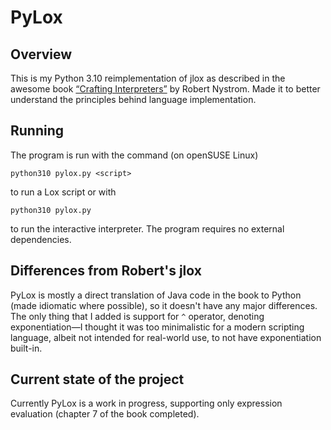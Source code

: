 # PyLox

## Overview

This is my Python 3.10 reimplementation of jlox as described in the awesome book [“Crafting Interpreters”](https://craftinginterpreters.com/) by Robert Nystrom. Made it to better understand the principles behind language implementation.

## Running

The program is run with the command (on openSUSE Linux)

    python310 pylox.py <script>

to run a Lox script or with

    python310 pylox.py

to run the interactive interpreter. The program requires no external dependencies.

## Differences from Robert's jlox

PyLox is mostly a direct translation of Java code in the book to Python (made idiomatic where possible), so it doesn't have any major differences. The only thing that I added is support for `^` operator, denoting exponentiation—I thought it was too minimalistic for a modern scripting language, albeit not intended for real-world use, to not have exponentiation built-in.

## Current state of the project

Currently PyLox is a work in progress, supporting only expression evaluation (chapter 7 of the book completed).
